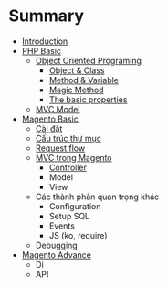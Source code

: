 # Summary

* [Introduction](README.md)
* [PHP Basic](php-basic.md)
  * [Object Oriented Programing](object-oriented-programing.md)
    * [Object & Class](path-1.md)
    * [Method & Variable](example.md)
    * [Magic Method](path-2.md)
    * [The basic properties](inheritance.md)
  * [MVC Model](mvc-model.md)
* [Magento Basic](magento-basic.md)
  * [Cài đặt](cai-t.md)
  * [Cấu trúc thư mục](cu-truc-th-mc.md)
  * [Request flow](request-flow.md)
  * [MVC trong Magento](mvc-trong-magento.md)
    * [Controller](mvc-trong-magento/controller.md)
    * Model
    * View
  * Các thành phần quan trọng khác
    * Configuration
    * Setup SQL
    * Events
    * JS \(ko, require\)
  * Debugging
* [Magento Advance](magento-advance.md)
  * Di
  * API

